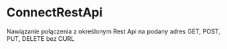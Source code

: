# ConnectRestApi
Nawiązanie połączenia z określonym Rest Api na podany adres GET, POST, PUT, DELETE bez CURL  
